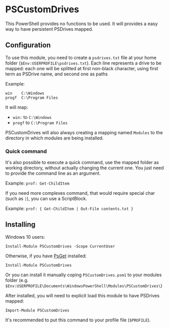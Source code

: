 # PSCustomDrives

This PowerShell provides no functions to be used. It will provides a easy way to
have persistent PSDrives mapped.

## Configuration

To use this module, you need to create a `psdrives.txt` file at your home folder
(`$Env:USERPROFILE\psdrives.txt`).  Each line represents a drive to be mapped:
each one will be splitted at first non-black character, using first term as
PSDrive name, and second one as paths

Example:

    win    C:\Windows
    progf  C:\Program Files

It will map:

* `win:` to `C:\Windows`
* `progf` to `C:\Program Files`

PSCustomDrives will also always creating a mapping named `Modules` to the
directory in which modules are being installed.

### Quick command

It's also possible to execute a quick command, use the mapped folder as working
directory, without actually changing the current one. You just need to provide
the command line as an argument.

Example: `prof: Get-ChildItem`

If you need more complexes command, that would require special char (such as
`|`), you can use a ScriptBlock.

Example: `prof: { Get-ChildItem | Out-File contents.txt }`


## Installing

Windows 10 users:

    Install-Module PSCustomDrives -Scope CurrentUser

Otherwise, if you have [PsGet](http://psget.net/) installed:


    Install-Module PSCustomDrives
  
Or you can install it manually coping `PSCustomDrives.psm1` to your modules
folder (e.g. `
$Env:USERPROFILE\Documents\WindowsPowerShell\Modules\PSCustomDrives\`)

After installed, you will need to explicit load this module to have PSDrives
mapped:

    Import-Module PSCustomDrives

It's recommended to put this command to your profile file (`$PROFILE`).
